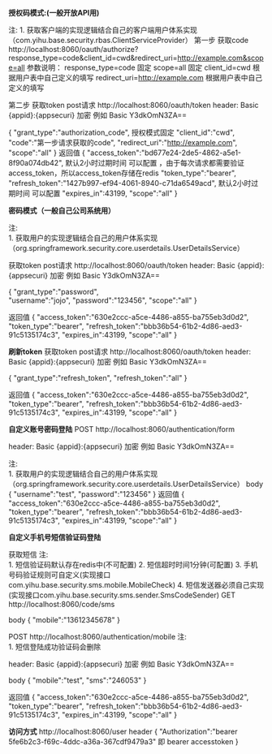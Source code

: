 **授权码模式:(一般开放API用)**

注:
    1. 获取客户端的实现逻辑结合自己的客户端用户体系实现 （com.yihu.base.security.rbas.ClientServiceProvider）
第一步
获取code
http://localhost:8060/oauth/authorize?response_type=code&client_id=cwd&redirect_uri=http://example.com&scope=all
参数说明：
response_type=code 固定
scope=all 固定
client_id=cwd 根据用户表中自己定义的填写
redirect_uri=http://example.com 根据用户表中自己定义的填写

第二步 
获取token post请求
http://localhost:8060/oauth/token
header:  Basic {appid}:{appsecuri} 加密  例如 Basic Y3dkOmN3ZA==
  
{
     "grant_type":"authorization_code", 授权模式固定
     "client_id":"cwd",
     "code":"第一步请求获取的code",
     "redirect_uri":"http://example.com",
     "scope":"all"
}
返回值
{
    "access_token":"bd677e24-2de5-4862-a5e1-8f90a074db42",   默认2小时过期时间 可以配置 ，由于每次请求都需要验证access_token，所以access_token存储在redis
    "token_type":"bearer",
    "refresh_token":"1427b997-ef94-4061-8940-c71da6549acd",  默认2小时过期时间 可以配置 
    "expires_in":43199,
    "scope":"all"
}

**密码模式（一般自己公司系统用）**

注:  
    1. 获取用户的实现逻辑结合自己的用户体系实现 （org.springframework.security.core.userdetails.UserDetailsService）
    
获取token post请求
http://localhost:8060/oauth/token
header:  Basic {appid}:{appsecuri} 加密  例如 Basic Y3dkOmN3ZA==
  
{
     "grant_type":"password",  
     "username":"jojo",
     "password":"123456",
     "scope":"all"
}

返回值
{
    "access_token":"630e2ccc-a5ce-4486-a855-ba755eb3d0d2",
    "token_type":"bearer",
    "refresh_token":"bbb36b54-61b2-4d86-aed3-91c5135174c3",
    "expires_in":43199,
    "scope":"all"
}

**刷新token**
获取token post请求
http://localhost:8060/oauth/token
header:  Basic {appid}:{appsecuri} 加密  例如 Basic Y3dkOmN3ZA==
  
{
     "grant_type":"refresh_token",
     "refresh_token":"all"
}

返回值
{
    "access_token":"630e2ccc-a5ce-4486-a855-ba755eb3d0d2",
    "token_type":"bearer",
    "refresh_token":"bbb36b54-61b2-4d86-aed3-91c5135174c3",
    "expires_in":43199,
    "scope":"all"
}



**自定义账号密码登陆**
POST
http://localhost:8060/authentication/form

header:  Basic {appid}:{appsecuri} 加密  例如 Basic Y3dkOmN3ZA==

注:  
    1. 获取用户的实现逻辑结合自己的用户体系实现 （org.springframework.security.core.userdetails.UserDetailsService）
body
{
    "username":"test",
    "password":"123456"
}
返回值
{
    "access_token":"630e2ccc-a5ce-4486-a855-ba755eb3d0d2",
    "token_type":"bearer",
    "refresh_token":"bbb36b54-61b2-4d86-aed3-91c5135174c3",
    "expires_in":43199,
    "scope":"all"
}


**自定义手机号短信验证码登陆**

获取短信
注:  
    1. 短信验证码默认存在redis中(不可配置)
   2. 短信超时时间1分钟(可配置)
   3. 手机号码验证规则可自定义(实现接口com.yihu.base.security.sms.mobile.MobileCheck)
   4. 短信发送器必须自己实现(实现接口com.yihu.base.security.sms.sender.SmsCodeSender)
GET
http://localhost:8060/code/sms

body
{
    "mobile":"13612345678"
}


POST
http://localhost:8060/authentication/mobile
注:  
    1. 短信登陆成功验证码会删除

header:  Basic {appid}:{appsecuri} 加密  例如 Basic Y3dkOmN3ZA==

body
{
    "mobile":"test",
    "sms":"246053"
}

返回值
{
    "access_token":"630e2ccc-a5ce-4486-a855-ba755eb3d0d2",
    "token_type":"bearer",
    "refresh_token":"bbb36b54-61b2-4d86-aed3-91c5135174c3",
    "expires_in":43199,
    "scope":"all"
}

**访问方式**
http://localhost:8060/user
header 
{
"Authorization":"bearer 5fe6b2c3-f69c-4ddc-a36a-367cdf9479a3"      即 bearer accesstoken
}
